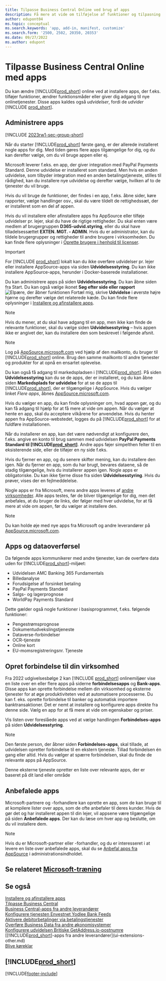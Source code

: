 ```yaml
---
title: Tilpasse Business Central Online ved brug af apps
description: Få mere at vide om tilføjelse af funktioner og tilpasning af Business Central ved at installere apps i denne artikel.
author: edupont04
ms.topic: conceptual
ms.search.keywords: 'app, add-in, manifest, customize'
ms.search.form: '2500, 2502, 20350, 20353'
ms.date: 09/27/2022
ms.author: edupont
---
```

# <a name="customizing-business-central-online-with-apps"></a>Tilpasse Business Central Online med apps

Du kan ændre [!INCLUDE[prod_short](includes/prod_short.md)] online ved at installere apps, der f.eks. tilføjer funktioner, ændrer funktionsmåder eller giver dig adgang til nye onlinetjenester. Disse apps kaldes også *udvidelser*, fordi de *udvider* [!INCLUDE [prod_short](includes/prod_short.md)].

## <a name="manage-apps"></a>Administrere apps

[!INCLUDE [2023rw1-sec-group-short](includes/2023rw1-sec-group-short.md)]

Når du starter [!INCLUDE[prod_short](includes/prod_short.md)] første gang, er der allerede installeret nogle apps for dig. Med tiden gøres flere apps tilgængelige for dig, og du kan derefter vælge, om du vil bruge appen eller ej.

Microsoft leverer f.eks. en app, der giver integration med PayPal Payments Standard. Denne udvidelse er installeret som standard. Men hvis en anden udvidelse, som tilbyder integration med en anden betalingstjeneste, stilles til rådighed, kan du installere nye udvidelse og derefter vælge, hvilken af to de tjenester du vil bruge.  

Hvis du vil bruge de funktioner, der findes i en app, f.eks. åbne sider, køre rapporter, vælge handlinger osv., skal du være tildelt de rettighedssæt, der er installeret som en del af appen.

Hvis du vil installere eller afinstallere apps fra AppSource eller tilføje udvidelser pr. lejer, skal du have de rigtige rettigheder. Du skal enten være medlem af brugergruppen **D365-udvid.styring**, eller du skal have tilladelsessættet **EXTEN. MGT. - ADMIN**. Hvis du er administrator, kan du tildele brugergrupper og rettigheder til andre brugere i virksomheden. Du kan finde flere oplysninger i [Oprette brugere i henhold til licenser](ui-how-users-permissions.md).  

> [!IMPORTANT]  
> For [!INCLUDE [prod_short](includes/prod_short.md)] lokalt kan du ikke overføre udvidelser pr. lejer eller installere AppSource-apps via siden **Udvidelsesstyring**. Du kan ikke installere AppSource-apps, herunder i Docker-baserede installationer.

Du kan administrere apps på siden **Udvidelsesstyring**. Du kan åbne siden fra Start. Du kan også vælge ikonet **Søg efter side eller rapport** ![Elpære, der åbner funktionen Fortæl mig](media/ui-search/search_small.png "Fortæl mig, hvad du vil foretage dig"), skrive **Udvidelse** i øverste højre hjørne og derefter vælge det relaterede kæde. Du kan finde flere oplysninger i [Installere og afinstallere apps](ui-extensions-install-uninstall.md).

> [!NOTE]  
> Hvis du mener, at du skal have adgang til en app, men ikke kan finde de relevante funktioner, skal du vælge siden **Udvidelsesstyring** – hvis appen ikke er angivet der, kan du installere den som beskrevet i følgende afsnit.  

> [!NOTE]  
> Log på [AppSource.microsoft.com](https://appsource.microsoft.com/) ved hjælp af den mailkonto, du bruger til [!INCLUDE[prod_short](includes/prod_short.md)] online. Brug den samme mailkonto til andre tjenester og produkter for at opnå en ensartet oplevelse.  

Du kan også få adgang til markedspladsen i [!INCLUDE[prod_short](includes/prod_short.md)]. På siden **Udvidelsesstyring** kan du se de apps, der er installeret, og du kan åbne siden **Markedsplads for udvidelse** for at se de apps til [!INCLUDE[prod_short](includes/prod_short.md)], der er tilgængelige i AppSource. Hvis du vælger linket *Flere apps*, åbnes [AppSource.microsoft.com](https://appsource.microsoft.com/marketplace/apps?product=dynamics-365%3Bdynamics-365-business-central&page=1).  

Hvis du vælger en app, du kan finde oplysninger om, hvad appen gør, og du kan få adgang til hjælp for at få mere at vide om appen. Når du vælger at hente en app, skal du acceptere vilkårene for anvendelse. Hvis du henter appen fra AppSource-webstedet, logges du på [!INCLUDE[prod_short](includes/prod_short.md)] for at fuldføre installationen.  

Når du installerer en app, kan det være nødvendigt at konfigurere den, f.eks. angive en konto til brug sammen med udvidelsen **PayPal Payments Standard til [!INCLUDE[prod_short](includes/prod_short.md)]**.
Andre apps føjer simpelthen felter til en eksisterende side, eller de tilføjer en ny side f.eks.   

Hvis du fjerner en app, og du senere skifter mening, kan du installere den igen. Når du fjerner en app, som du har brugt, bevares dataene, så de stadig tilgængelige, hvis du installerer appen igen. Nogle apps er obligatoriske. Du kan ikke fjerne disse fra siden **Udvidelsesstyring**. Hvis du prøver, vises der en fejlmeddelelse.  

Nogle apps er fra Microsoft, mens andre apps leveres af [andre virksomheder](ui-extensions-other.md). Alle apps testes, før de bliver tilgængelige for dig, men det anbefales, at du bruger de links, der følger med hver udvidelse, for at få mere at vide om appen, før du vælger at installere den.  

> [!NOTE]  
> Du kan holde øje med nye apps fra Microsoft og andre leverandører på [AppSource.microsoft.com](https://appsource.microsoft.com/marketplace/apps?product=dynamics-365%3Bdynamics-365-business-central&page=1).

## <a name="apps-and-data-transfer"></a>Apps og dataoverførsel

Da følgende apps kommunikerer med andre tjenester, kan de overføre data uden for [!INCLUDE[prod_short](includes/prod_short.md)]-miljøet:

* Udvidelsen AMC Banking 365 Fundamentals
* Billedanalyse
* Forudsigelse af forsinket betaling
* PayPal Payments Standard
* Salgs- og lagerprognose
* WorldPay Payments Standard

Dette gælder også nogle funktioner i basisprogrammet, f.eks. følgende funktioner:

* Pengestrømsprognose
* Dokumentudvekslingstjeneste
* Dataverse-forbindelser
* OCR-tjeneste
* Online kort
* EU-momsregistreringsnr. Tjeneste

## <a name="connect-your-business"></a>Opret forbindelse til din virksomhed

Fra 2022 udgivelsesbølge 2 kan [!INCLUDE [prod_short](includes/prod_short.md)] onlinemiljøer vise en liste over en eller flere apps på siderne **forbindelsesapps** og **Bank-apps**. Disse apps kan oprette forbindelse mellem din virksomhed og eksterne tjenester for at øge produktiviteten ved at automatisere processerne. Du kan f. eks. oprette forbindelse til banker og automatisk importere banktransaktioner. Det er nemt at installere og konfigurere apps direkte fra denne side. Vælg en app for at få mere at vide om egenskaber og priser.  

Vis listen over foreslåede apps ved at vælge handlingen **Forbindelses-apps** på siden **Udvidelsesstyring**.  

> [!NOTE]
> Den første person, der åbner siden **Forbindelses-apps**, skal tillade, at udvidelsen opretter forbindelse til en ekstern tjeneste. Tillad forbindelsen én gang eller altid. Hvis du vælger at spærre forbindelsen, skal du finde de relevante apps på AppSource.

Denne eksterne tjeneste opretter en liste over relevante apps, der er baseret på dit land eller område

## <a name="recommended-apps"></a>Anbefalede apps

Microsoft-partnere og -forhandlere kan oprette en app, som de kan bruge til at kompilere lister over apps, som de ofte anbefaler til deres kunder. Hvis de gør det og har installeret appen til din lejer, vil appsene være tilgængelige på siden **Anbefalede apps**. Der kan du læse om hver app og beslutte, om du vil installere dem.

> [!NOTE]
> Hvis du er Microsoft-partner eller -forhandler, og du er interesseret i at levere en liste over anbefalede apps, skal du se [Anbefal apps fra AppSource](/dynamics365/business-central/dev-itpro/administration/recommend-apps) i administrationsindholdet.

## <a name="see-related-microsoft-training"></a>Se relateret [Microsoft-træning](/training/modules/customize-dynamics-365-business-central/)

## <a name="see-also"></a>Se også

[Installere og afinstallere apps](ui-extensions-install-uninstall.md)  
[Tilpasse Business Central](ui-customizing-overview.md)  
[Business Central-apps fra andre leverandører](ui-extensions-other.md)  
[Konfigurere tjenesten Envestnet Yodlee Bank Feeds](bank-how-setup-bank-statement-service.md)  
[Aktivere debitorbetalinger via betalingstjenester](sales-how-enable-payment-service-extensions.md)  
[Overføre Business Data fra andre økonomisystemer](across-import-data-configuration-packages.md)  
[Konfigurere udvidelsen Britiske GetAddress.io-postnumre](LocalFunctionality/UnitedKingdom/uk-setup-postal-code-service.md)  
[[!INCLUDE[prod_short](includes/prod_short.md)]-apps fra andre leverandører](ui-extensions-other.md)  
[Blive køreklar](ui-get-ready-business.md)  

## [!INCLUDE[prod_short](includes/free_trial_md.md)]


[!INCLUDE[footer-include](includes/footer-banner.md)]
